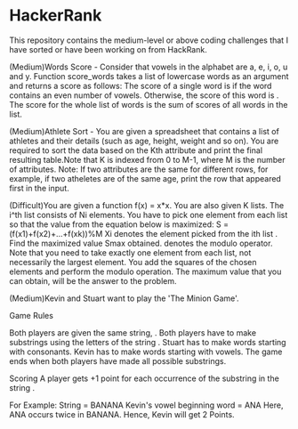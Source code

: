 # HackerRank
This repository contains the medium-level or above coding challenges that I have sorted or have been working on from HackRank.

(Medium)Words Score - Consider that vowels in the alphabet are a, e, i, o, u and y.
Function score_words takes a list of lowercase words as an argument and returns a score as follows:
The score of a single word is  if the word contains an even number of vowels. Otherwise, the score of this word is . The score for the whole list of words is the sum of scores of all words in the list.

(Medium)Athlete Sort - You are given a spreadsheet that contains a list of  athletes and their details (such as age, height, weight and so on). You are required to sort the data based on the Kth attribute and print the final resulting table.Note that K is indexed from 0 to M-1, where M is the number of attributes. Note: If two attributes are the same for different rows, for example, if two atheletes are of the same age, print the row that appeared first in the input.

(Difficult)You are given a function f(x) = x*x. You are also given K lists. The i^th list consists of Ni elements.
You have to pick one element from each list so that the value from the equation below is maximized:
S = (f(x1)+f(x2)+...+f(xk))%M
Xi denotes the element picked from the ith list . Find the maximized value Smax obtained.
denotes the modulo operator.
Note that you need to take exactly one element from each list, not necessarily the largest element. You add the squares of the chosen elements and perform the modulo operation. The maximum value that you can obtain, will be the answer to the problem.

(Medium)Kevin and Stuart want to play the 'The Minion Game'.

Game Rules

Both players are given the same string, .
Both players have to make substrings using the letters of the string .
Stuart has to make words starting with consonants.
Kevin has to make words starting with vowels.
The game ends when both players have made all possible substrings.

Scoring
A player gets +1 point for each occurrence of the substring in the string .

For Example:
String  = BANANA
Kevin's vowel beginning word = ANA
Here, ANA occurs twice in BANANA. Hence, Kevin will get 2 Points.
